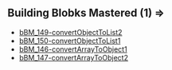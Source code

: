 ## Building Blobks Mastered (1) =>
  * [bBM_149-convertObjectToList2](https://challenge.makerpass.com/c/faf56aca5239dd3732e978a293a9a882)
  * [bBM_150-convertObjectToList1](https://challenge.makerpass.com/c/86df866cb246572af43afe8a91c183f3)
  * [bBM_146-convertArrayToObject1](https://challenge.makerpass.com/c/2b53c4ef5dcf6dfdf71836a1fc16d397)
  * [bBM_147-convertArrayToObject2](https://challenge.makerpass.com/c/e969c856ab61b4cd984c8924b48ceed4)